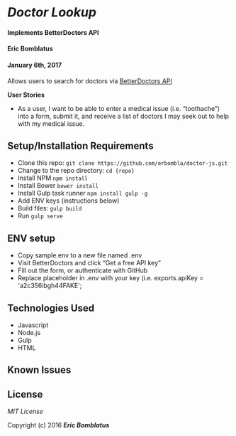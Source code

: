# _Doctor Lookup_

#### Implements BetterDoctors API

#### Eric Bomblatus
#### January 6th, 2017

Allows users to search for doctors via [BetterDoctors API](https://developer.betterdoctor.com/)

**User Stories**

* As a user, I want to be able to  enter a medical issue (i.e. “toothache”) into a form, submit it, and receive a list of doctors I may seek out to help with my medical issue.

## Setup/Installation Requirements

* Clone this repo: `git clone https://github.com/erbombla/doctor-js.git`
* Change to the repo directory: `cd {repo}`
* Install NPM `npm install`
* Install Bower `bower install`
* Install Gulp task runner `npm install gulp -g`
* Add ENV keys (instructions below)
* Build files: `gulp build`
* Run `gulp serve`

## ENV setup

* Copy sample.env to a new file named .env
* Visit BetterDoctors and click “Get a free API key”
* Fill out the form, or authenticate with GitHub
* Replace placeholder in .env with your key (i.e. exports.apiKey = 'a2c356ibgh44FAKE';

## Technologies Used

* Javascript
* Node.js
* Gulp
* HTML

## Known Issues

## License

*MIT License*

Copyright (c) 2016 **_Eric Bomblatus_**
